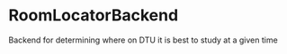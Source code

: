 # RoomLocatorBackend









Backend for determining where on DTU it is best to study at a given time
